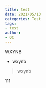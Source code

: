 ```yaml
---
title: test
date: 2021/05/13
categories: Test
tags:
- test
author:
- QC
---
```




WXYNB

* wxynb

> wxynb

111